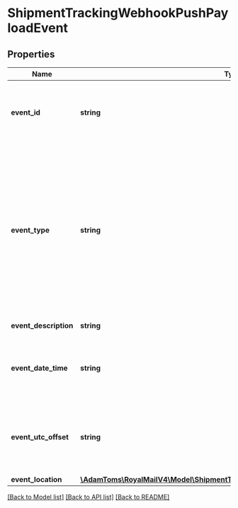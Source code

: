# ShipmentTrackingWebhookPushPayloadEvent

## Properties
Name | Type | Description | Notes
------------ | ------------- | ------------- | -------------
**event_id** | **string** | Event Id &lt;br /&gt;A unique identifier for the tracking event | 
**event_type** | **string** | Event Type &lt;br /&gt;One of the following: &lt;br /&gt; &lt;br /&gt;- Delivery (if a final event) &lt;br /&gt;- Milestone (if a tracking event that triggered a change of milestone) &lt;br /&gt;- Tracking | 
**event_description** | **string** | Event Description | 
**event_date_time** | **string** | Event Date/Time &lt;br /&gt;Format: YYYY-MM-DD HH:MM:SS | 
**event_utc_offset** | **string** | Event UTC Offset &lt;br /&gt;The UTC offset of the event date/time, if provided by the carrier. | [optional] [default to '']
**event_location** | [**\AdamToms\RoyalMailV4\Model\ShipmentTrackingWebhookPushPayloadEventLocation**](ShipmentTrackingWebhookPushPayloadEventLocation.md) |  | 

[[Back to Model list]](../../README.md#documentation-for-models) [[Back to API list]](../../README.md#documentation-for-api-endpoints) [[Back to README]](../../README.md)

